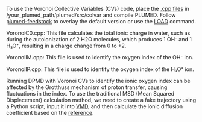 To use the Voronoi Collective Variables (CVs) code, place the [.cpp files](https://github.com/Zhang-pchao/OilWaterInterface/tree/main/Voronoi_CVs) in /your_plumed_path/plumed/src/colvar and compile PLUMED. Follow [plumed-feedstock](https://github.com/Zhang-pchao/plumed-feedstock/tree/devel) to overlay the default version or use the [LOAD](https://www.plumed.org/doc-v2.8/user-doc/html/_l_o_a_d.html) command.

VoronoiC0.cpp: This file calculates the total ionic charge in water, such as during the autoionization of 2 H2O molecules, which produces 1 OH⁻ and 1 H₃O⁺, resulting in a charge change from 0 to +2.

VoronoiIM.cpp: This file is used to identify the oxygen index of the OH⁻ ion.

VoronoiIP.cpp: This file is used to identify the oxygen index of the H₃O⁺ ion.

Running DPMD with Voronoi CVs to identify the ionic oxygen index can be affected by the Grotthuss mechanism of proton transfer, causing fluctuations in the index. To use the traditional MSD (Mean Squared Displacement) calculation method, we need to create a fake trajectory using a Python script, input it into [VMD](https://www.ks.uiuc.edu/Research/vmd/), and then calculate the ionic diffusion coefficient based on the [reference](https://www.theoj.org/joss-papers/joss.01698/10.21105.joss.01698.pdf).
